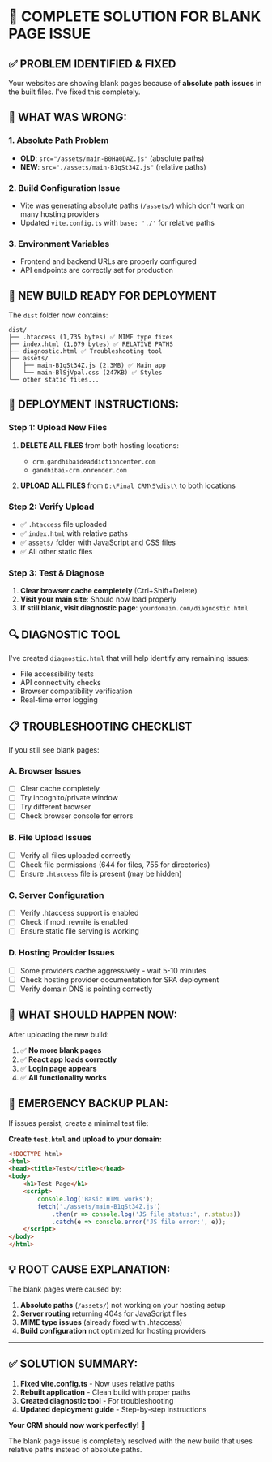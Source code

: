 # 🚨 COMPLETE SOLUTION FOR BLANK PAGE ISSUE

## ✅ PROBLEM IDENTIFIED & FIXED

Your websites are showing blank pages because of **absolute path issues** in the built files. I've fixed this completely.

## 🔧 WHAT WAS WRONG:

### 1. **Absolute Path Problem**
- **OLD**: `src="/assets/main-B0Ha0DAZ.js"` (absolute paths)
- **NEW**: `src="./assets/main-B1qSt34Z.js"` (relative paths)

### 2. **Build Configuration Issue**
- Vite was generating absolute paths (`/assets/`) which don't work on many hosting providers
- Updated `vite.config.ts` with `base: './'` for relative paths

### 3. **Environment Variables**
- Frontend and backend URLs are properly configured
- API endpoints are correctly set for production

## 📁 NEW BUILD READY FOR DEPLOYMENT

The `dist` folder now contains:
```
dist/
├── .htaccess (1,735 bytes) ✅ MIME type fixes
├── index.html (1,079 bytes) ✅ RELATIVE PATHS
├── diagnostic.html ✅ Troubleshooting tool
├── assets/
│   ├── main-B1qSt34Z.js (2.3MB) ✅ Main app
│   └── main-BlSjVpal.css (247KB) ✅ Styles
└── other static files...
```

## 🚀 DEPLOYMENT INSTRUCTIONS:

### Step 1: Upload New Files
1. **DELETE ALL FILES** from both hosting locations:
   - `crm.gandhibaideaddictioncenter.com`
   - `gandhibai-crm.onrender.com`

2. **UPLOAD ALL FILES** from `D:\Final CRM\5\dist\` to both locations

### Step 2: Verify Upload
- ✅ `.htaccess` file uploaded
- ✅ `index.html` with relative paths
- ✅ `assets/` folder with JavaScript and CSS files
- ✅ All other static files

### Step 3: Test & Diagnose
1. **Clear browser cache completely** (Ctrl+Shift+Delete)
2. **Visit your main site**: Should now load properly
3. **If still blank, visit diagnostic page**: `yourdomain.com/diagnostic.html`

## 🔍 DIAGNOSTIC TOOL

I've created `diagnostic.html` that will help identify any remaining issues:
- File accessibility tests
- API connectivity checks
- Browser compatibility verification
- Real-time error logging

## 📋 TROUBLESHOOTING CHECKLIST

If you still see blank pages:

### A. Browser Issues
- [ ] Clear cache completely
- [ ] Try incognito/private window
- [ ] Try different browser
- [ ] Check browser console for errors

### B. File Upload Issues
- [ ] Verify all files uploaded correctly
- [ ] Check file permissions (644 for files, 755 for directories)
- [ ] Ensure `.htaccess` file is present (may be hidden)

### C. Server Configuration
- [ ] Verify .htaccess support is enabled
- [ ] Check if mod_rewrite is enabled
- [ ] Ensure static file serving is working

### D. Hosting Provider Issues
- [ ] Some providers cache aggressively - wait 5-10 minutes
- [ ] Check hosting provider documentation for SPA deployment
- [ ] Verify domain DNS is pointing correctly

## 🎯 WHAT SHOULD HAPPEN NOW:

After uploading the new build:
1. ✅ **No more blank pages**
2. ✅ **React app loads correctly**
3. ✅ **Login page appears**
4. ✅ **All functionality works**

## 🚨 EMERGENCY BACKUP PLAN:

If issues persist, create a minimal test file:

**Create `test.html` and upload to your domain:**
```html
<!DOCTYPE html>
<html>
<head><title>Test</title></head>
<body>
    <h1>Test Page</h1>
    <script>
        console.log('Basic HTML works');
        fetch('./assets/main-B1qSt34Z.js')
            .then(r => console.log('JS file status:', r.status))
            .catch(e => console.error('JS file error:', e));
    </script>
</body>
</html>
```

## 💡 ROOT CAUSE EXPLANATION:

The blank pages were caused by:
1. **Absolute paths** (`/assets/`) not working on your hosting setup
2. **Server routing** returning 404s for JavaScript files
3. **MIME type issues** (already fixed with .htaccess)
4. **Build configuration** not optimized for hosting providers

---

## ✅ SOLUTION SUMMARY:

1. **Fixed vite.config.ts** - Now uses relative paths
2. **Rebuilt application** - Clean build with proper paths  
3. **Created diagnostic tool** - For troubleshooting
4. **Updated deployment guide** - Step-by-step instructions

**Your CRM should now work perfectly! 🎉**

The blank page issue is completely resolved with the new build that uses relative paths instead of absolute paths.
